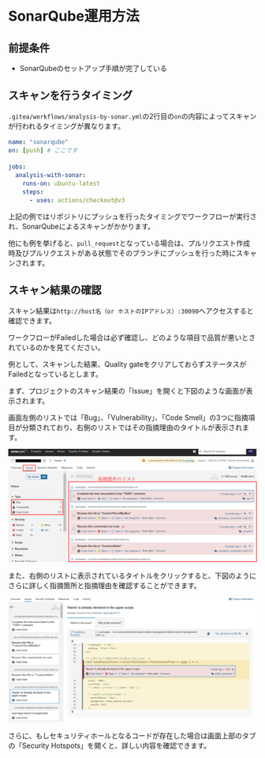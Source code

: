 # SonarQube運用方法

## 前提条件

- SonarQubeのセットアップ手順が完了している

## スキャンを行うタイミング

`.gitea/workflows/analysis-by-sonar.yml`の2行目の`on`の内容によってスキャンが行われるタイミングが異なります。

```yaml
name: "sonarqube"
on: [push] # ここです

jobs:
  analysis-with-sonar:
    runs-on: ubuntu-latest
    steps:
      - uses: actions/checkout@v3
```

上記の例ではリポジトリにプッシュを行ったタイミングでワークフローが実行され、SonarQubeによるスキャンがかかります。

他にも例を挙げると、`pull_request`となっている場合は、プルリクエスト作成時及びプルリクエストがある状態でそのブランチにプッシュを行った時にスキャンされます。

## スキャン結果の確認

スキャン結果は`http://host名（or ホストのIPアドレス）:30090`へアクセスすると確認できます。

ワークフローがFailedした場合は必ず確認し、どのような項目で品質が悪いとされているのかを見てください。

例として、スキャンした結果、Quality gateをクリアしておらずステータスがFailedとなっているとします。

まず、プロジェクトのスキャン結果の「Issue」を開くと下図のような画面が表示されます。

画面左側のリストでは「Bug」、「Vulnerability」、「Code Smell」の3つに指摘項目が分類されており、右側のリストではその指摘理由のタイトルが表示されます。

![実行結果](./images/SonarQube_結果確認.png)

また、右側のリストに表示されているタイトルをクリックすると、下図のようにさらに詳しく指摘箇所と指摘理由を確認することができます。

![結果確認](./images/SonarQube_結果確認2.png)

さらに、もしセキュリティホールとなるコードが存在した場合は画面上部のタブの「Security Hotspots」を開くと、詳しい内容を確認できます。
